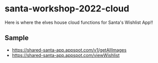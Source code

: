 # santa-workshop-2022-cloud
Here is where the elves house cloud functions for Santa's Wishlist App!!

## Sample
- https://shared-santa-app.appspot.com/v1/getAllImages
- https://shared-santa-app.appspot.com/viewWishlist